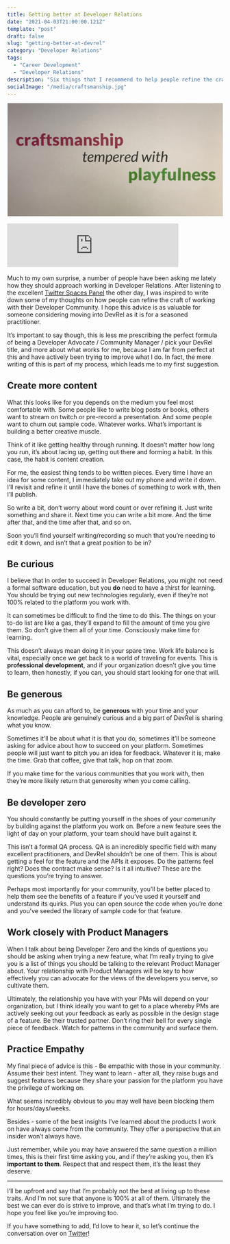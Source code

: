 ```yaml
---
title: Getting better at Developer Relations
date: "2021-04-03T21:00:00.121Z"
template: "post"
draft: false
slug: "getting-better-at-devrel"
category: "Developer Relations"
tags:
  - "Career Development"
  - "Developer Relations"
description: "Six things that I recommend to help people refine the craft of working with their Developer Community"
socialImage: "/media/craftsmanship.jpg"
---
```


![Craftsmanship tempered with playfulness](/media/craftsmanship.jpg)

<iframe src="https://anchor.fm/klokta/embed/episodes/Getting-better-at-Developer-Relations-evdqpi/a-a5b0dsa" height="102px" width="400px" frameborder="0" scrolling="no"></iframe>

Much to my own surprise, a number of people have been asking me lately how they should approach working in Developer Relations. After listening to the excellent [Twitter Spaces Panel](https://youtu.be/_q_bWATVJTg) the other day, I was inspired to write down some of my thoughts on how people can refine the craft of working with their Developer Community. I hope this advice is as valuable for someone considering moving into DevRel as it is for a seasoned practitioner.  

It’s important to say though, this is less me prescribing the perfect formula of being a Developer Advocate / Community Manager / pick your DevRel title, and more about what works for me, because I am far from perfect at this and have actively been trying to improve what I do. In fact, the mere writing of this is part of my process, which leads me to my first suggestion.

## Create more content

What this looks like for you depends on the medium you feel most comfortable with. Some people like to write blog posts or books, others want to stream on twitch or pre-record a presentation. And some people want to churn out sample code. Whatever works. What’s important is building a better creative muscle.

Think of it like getting healthy through running. It doesn’t matter how long you run, it’s about lacing up, getting out there and forming a habit. In this case, the habit is content creation. 

For me, the easiest thing tends to be written pieces. Every time I have an idea for some content, I immediately take out my phone and write it down. I’ll revisit and refine it until I have the bones of something to work with, then I’ll publish.

So write a bit, don’t worry about word count or over refining it. Just write something and share it. Next time you can write a bit more. And the time after that, and the time after that, and so on. 

Soon you’ll find yourself writing/recording so much that you’re needing to edit it down, and isn’t that a great position to be in?

## Be curious
I believe that in order to succeed in Developer Relations, you might not need a formal software education, but you **do** need to have a thirst for learning. You should be trying out new technologies regularly, even if they’re not 100% related to the platform you work with.

It can sometimes be difficult to find the time to do this. The things on your to-do list are like a gas, they’ll expand to fill the amount of time you give them. So don’t give them all of your time. Consciously make time for learning.

This doesn’t always mean doing it in your spare time. Work life balance is vital, especially once we get back to a world of traveling for events. This is **professional development**, and if your organization doesn’t give you time to learn, then honestly, if you can, you should start looking for one that will.

## Be generous
As much as you can afford to, be **generous** with your time and your knowledge. People are genuinely curious and a big part of DevRel is sharing what you know.

Sometimes it’ll be about what it is that you do, sometimes it’ll be someone asking for advice about how to succeed on your platform. Sometimes people will just want to pitch you an idea for feedback. Whatever it is, make the time. Grab that coffee, give that talk, hop on that zoom.

If you make time for the various communities that you work with, then they’re more likely return that generosity when you come calling.

## Be developer zero
You should constantly be putting yourself in the shoes of your community by building against the platform you work on. Before a new feature sees the light of day on your platform, your team should have built against it.

This isn’t a formal QA process. QA is an incredibly specific field with many excellent practitioners, and DevRel shouldn’t be one of them. This is about getting a feel for the feature and the APIs it exposes. Do the patterns feel right? Does the contract make sense? Is it all intuitive? These are the questions you’re trying to answer.

Perhaps most importantly for your community, you’ll be better placed to help them see the benefits of a feature if you’ve used it yourself and understand its quirks. Plus you can open source the code when you’re done and you’ve seeded the library of sample code for that feature.

## Work closely with Product Managers

When I talk about being Developer Zero and the kinds of questions you should be asking when trying a new feature, what I’m really trying to give you is a list of things you should be talking to the relevant Product Manager about. Your relationship with Product Managers will be key to how effectively you can advocate for the views of the developers you serve, so cultivate them. 

Ultimately, the relationship you have with your PMs will depend on your organization, but I think ideally you want to get to a place whereby PMs are actively seeking out your feedback as early as possible in the design stage of a feature. Be their trusted partner. Don’t ring their bell for every single piece of feedback. Watch for patterns in the community and surface them. 

## Practice Empathy
My final piece of advice is this - Be empathic with those in your community. Assume their best intent. They want to learn - after all, they raise bugs and suggest features because they share your passion for the platform you have the privilege of working on.

What seems incredibly obvious to you may well have been blocking them for hours/days/weeks.

Besides - some of the best insights I’ve learned about the products I work on have always come from the community. They offer a perspective that an insider won’t always have.

Just remember, while you may have answered the same question a million times, this is their first time asking you, and if they’re asking you, then it’s **important to them**. Respect that and respect them, it’s the least they deserve.

<hr/>

I’ll be upfront and say that I’m probably not the best at living up to these traits. And I’m not sure that anyone is 100% at all of them. Ultimately the best we can ever do is strive to improve, and that’s what I’m trying to do. I hope you feel like you’re improving too. 

If you have something to add, I’d love to hear it, so let’s continue the conversation over on [Twitter](https://twitter.com/colmisainmdom)!